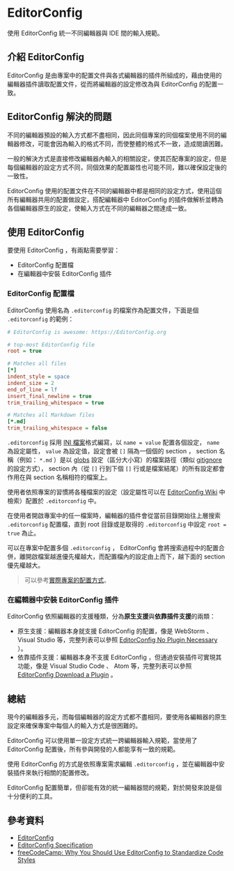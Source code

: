 # EditorConfig

使用 EditorConfig 統一不同編輯器與 IDE 間的輸入規範。

## 介紹 EditorConfig

EditorConfig 是由專案中的配置文件與各式編輯器的插件所組成的，藉由使用的編輯器插件讀取配置文件，從而將編輯器的設定修改為與 EditorConfig 的配置一致。

## EditorConfig 解決的問題

不同的編輯器預設的輸入方式都不盡相同，因此同個專案的同個檔案使用不同的編輯器修改，可能會因為輸入的格式不同，而使整體的格式不一致，造成閱讀困難。

一般的解決方式是直接修改編輯器內輸入的相關設定，使其匹配專案的設定，但是每個編輯器的設定方式不同，同個效果的配置屬性也可能不同，難以確保設定後的一致性。

EditorConfig 使用的配置文件在不同的編輯器中都是相同的設定方式，使用這個所有編輯器共用的配置做設定，搭配編輯器中 EditorConfig 的插件做解析並轉為各個編輯器原生的設定，使輸入方式在不同的編輯器之間達成一致。

## 使用 EditorConfig

要使用 EditorConfig ，有兩點需要學習：

- EditorConfig 配置檔
- 在編輯器中安裝 EditorConfig 插件

### EditorConfig 配置檔

EditorConfig 使用名為 `.editorconfig` 的檔案作為配置文件，下面是個 `.editorconfig` 的範例：

```ini
# EditorConfig is awesome: https://EditorConfig.org

# top-most EditorConfig file
root = true

# Matches all files
[*]
indent_style = space
indent_size = 2
end_of_line = lf
insert_final_newline = true
trim_trailing_whitespace = true

# Matches all Markdown files
[*.md]
trim_trailing_whitespace = false
```

`.editorconfig` 採用 [INI 檔案](https://en.wikipedia.org/wiki/INI_file)格式編寫，以 `name = value` 配置各個設定， `name` 為設定屬性， `value` 為設定值，設定會被 `[]` 隔為一個個的 section ， section 名稱（例如： `*.md` ）是以 [globs](<https://en.wikipedia.org/wiki/Glob_(programming)>) 設定（區分大小寫）的檔案路徑（類似 [gitignore](https://git-scm.com/docs/gitignore#_pattern_format) 的設定方式）， section 內（從 `[]` 行到下個 `[]` 行或是檔案結尾）的所有設定都會作用在與 section 名稱相符的檔案上。

使用者依照專案的習慣將各種檔案的設定（設定屬性可以在 [EditorConfig Wiki](https://github.com/editorconfig/editorconfig/wiki/EditorConfig-Properties) 中檢索）配置於 `.editorconfig` 中。

在使用者開啟專案中的任一檔案時，編輯器的插件會從當前目錄開始往上層搜索 `.editorconfig` 配置檔，直到 root 目錄或是取得的 `.editorconfig` 中設定 `root = true` 為止。

可以在專案中配置多個 `.editorconfig` ， EditorConfig 會將搜索過程中的配置合併，離開啟檔案越進優先權越大，而配置檔內的設定由上而下，越下面的 section 優先權越大。

> 可以參考[實際專案的配置方式](https://github.com/editorconfig/editorconfig/wiki/Projects-Using-EditorConfig)。

### 在編輯器中安裝 EditorConfig 插件

EditorConfig 依照編輯器的支援種類，分為**原生支援**與**依靠插件支援**的兩類：

- 原生支援：編輯器本身就支援 EditorConfig 的配置，像是 WebStorm 、 Visual Studio 等，完整列表可以參照 [EditorConfig No Plugin Necessary](https://editorconfig.org/#pre-installed) ）。
- 依靠插件支援：編輯器本身不支援 EditorConfig ，但通過安裝插件可實現其功能，像是 Visual Studio Code 、 Atom 等，完整列表可以參照 [EditorConfig Download a Plugin](https://editorconfig.org/#download) 。

## 總結

現今的編輯器多元，而每個編輯器的設定方式都不盡相同，要使用各編輯器的原生設定來確保專案中每個人的輸入方式是很困難的。

EditorConfig 可以使用單一設定方式統一跨編輯器輸入規範，當使用了 EditorConfig 配置後，所有參與開發的人都能享有一致的規範。

使用 EditorConfig 的方式是依照專案需求編輯 `.editorconfig` ，並在編輯器中安裝插件來執行相關的配置修改。

EditorConfig 配置簡單，但卻能有效的統一編輯器間的規範，對於開發來說是個十分便利的工具。

## 參考資料

- [EditorConfig](https://editorconfig.org/)
- [EditorConfig Specification](https://editorconfig-specification.readthedocs.io/)
- [freeCodeCamp: Why You Should Use EditorConfig to Standardize Code Styles](https://www.freecodecamp.org/news/how-to-use-editorconfig-to-standardize-code-styles/)
